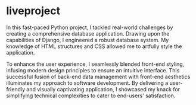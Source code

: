# liveproject
In this fast-paced Python project, I tackled real-world challenges by creating a comprehensive database application. Drawing upon the capabilities of Django, I engineered a robust database system. My knowledge of HTML structures and CSS allowed me to artfully style the application.

To enhance the user experience, I seamlessly blended front-end styling, infusing modern design principles to ensure an intuitive interface. This successful fusion of back-end data management with front-end aesthetics illuminates my approach to software development. By delivering a user-friendly and visually captivating application, I showcased my knack for simplifying technical complexities to cater to end-users' satisfaction. 
